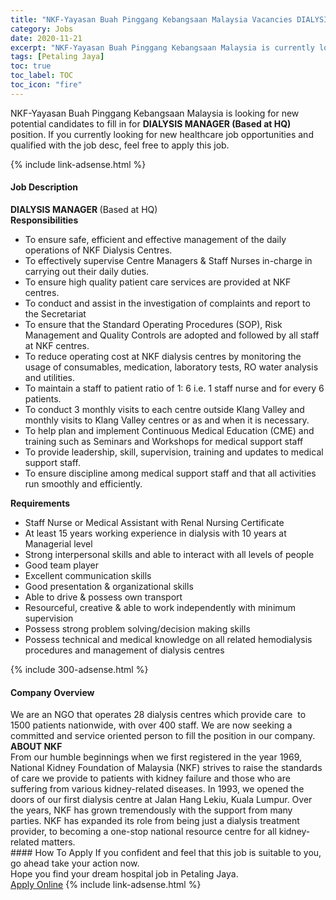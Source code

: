 ```yaml
---
title: "NKF-Yayasan Buah Pinggang Kebangsaan Malaysia Vacancies DIALYSIS MANAGER (Based at HQ)" 
category: Jobs 
date: 2020-11-21 
excerpt: "NKF-Yayasan Buah Pinggang Kebangsaan Malaysia is currently looking for suitable person to fill in the DIALYSIS MANAGER (Based at HQ) which positioned at Petaling Jaya" 
tags: [Petaling Jaya] 
toc: true 
toc_label: TOC 
toc_icon: "fire" 
--- 
```


<p>NKF-Yayasan Buah Pinggang Kebangsaan Malaysia is looking for new potential candidates to fill in for <b>DIALYSIS MANAGER (Based at HQ)</b> position. If you currently looking for new healthcare job opportunities and qualified with the job desc, feel free to apply this job.
</p>{% include link-adsense.html %} 
<div><div><div><h4>Job Description</h4></div></div><div><div><span><div><div><div><strong>DIALYSIS MANAGER </strong>(Based at HQ)</div><div><strong>Responsibilities</strong></div><ul><li>To ensure safe, efficient and effective management of the daily operations of NKF Dialysis Centres.</li><li>To effectively supervise Centre Managers &amp; Staff Nurses in-charge in carrying out their daily duties.</li><li>To ensure high quality patient care services are provided at NKF centres.</li><li>To conduct and assist in the investigation of complaints and report to the Secretariat</li><li>To ensure that the Standard Operating Procedures (SOP), Risk Management and Quality Controls are adopted and followed by all staff at NKF centres.</li><li>To reduce operating cost at NKF dialysis centres by monitoring the usage of consumables, medication, laboratory tests, RO water analysis and utilities.</li><li>To maintain a staff to patient ratio of 1: 6 i.e. 1 staff nurse and for every 6 patients.</li><li>To conduct 3 monthly visits to each centre outside Klang Valley and monthly visits to Klang Valley centres or as and when it is necessary.</li><li>To help plan and implement Continuous Medical Education (CME) and training such as Seminars and Workshops for medical support staff</li><li>To provide leadership, skill, supervision, training and updates to medical support staff.</li><li>To ensure discipline among medical support staff and that all activities run smoothly and efficiently.</li></ul><div><strong>Requirements</strong></div><ul><li>Staff Nurse or Medical Assistant with Renal Nursing Certificate</li><li>At least 15 years working experience in dialysis with 10 years at Managerial level</li><li>Strong interpersonal skills and able to interact with all levels of people</li><li>Good team player</li><li>Excellent communication skills</li><li>Good presentation &amp; organizational skills</li><li>Able to drive &amp; possess own transport</li><li>Resourceful, creative &amp; able to work independently with minimum supervision</li><li>Possess strong problem solving/decision making skills</li><li>Possess technical and medical knowledge on all related hemodialysis procedures and management of dialysis centres</li></ul></div></div></span></div></div></div> 
{% include 300-adsense.html %} 
<div><div><div><h4>Company Overview</h4></div></div><div><div><span><div><div>
<div>We are an NGO that operates&#160;28 dialysis centres which provide care &#160;to 1500 patients nationwide, with over 400 staff. We are now seeking a committed and service oriented person to fill the position in our company.</div>
</div>
<div>
<div><strong>ABOUT NKF</strong></div>
<div>From our humble beginnings when we first registered in the year 1969, National Kidney Foundation of Malaysia (NKF) strives to raise the standards of care we provide to patients with kidney failure and those who are suffering from various kidney-related diseases. In 1993, we opened the doors of our first dialysis centre at Jalan Hang Lekiu, Kuala Lumpur. Over the years, NKF has grown tremendously with the support from many parties. NKF has expanded its role from being just a dialysis treatment provider, to becoming a one-stop national resource centre for all kidney-related matters.</div>
</div></div></span></div></div></div> 
#### How To Apply 
If you confident and feel that this job is suitable to you, go ahead take your action now. <br/> 
Hope you find your dream hospital job in Petaling Jaya. <br/> 
<a href="https://www.jobstreet.com.my/en/job/dialysis-manager-based-at-hq-4422385?jobId=jobstreet-my-job-4422385&sectionRank=12&token=0~d4bb9e37-665f-4058-bf82-8b8c4498d30e&fr=SRP%20View%20In%20New%20Ta" class="btn btn--warning" target="_blank" rel="nofollow noopenner">Apply Online</a> 
{% include link-adsense.html %} 